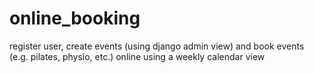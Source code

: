 # online_booking
register user, create events (using django admin view) and book events (e.g. pilates, physio, etc.) online using a weekly calendar view
